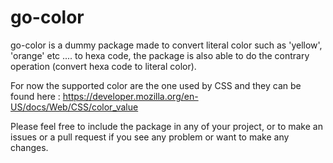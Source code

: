 # go-color
go-color is a dummy package made to convert literal color such as 'yellow', 'orange' etc .... to hexa code, the package is also able to do the contrary operation (convert hexa code to literal color).

For now the supported color are the one used by CSS and they can be found here : https://developer.mozilla.org/en-US/docs/Web/CSS/color_value

Please feel free to include the package in any of your project, or to make an issues or a pull request if you see any problem or want to make any changes.
